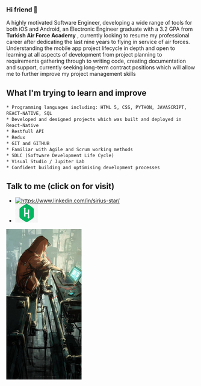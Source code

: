 ### Hi friend 👋

 A highly motivated Software Engineer, developing a wide range of tools for both iOS and Android, an Electronic Engineer graduate with a 3.2 GPA from __Turkish Air Force Academy__ , currently looking to resume my professional career after dedicating the last nine years to flying in service of air forces. Understanding the mobile app project lifecycle in depth and open to learning at all aspects of development from project planning to requirements gathering through to writing code, creating documentation and support, currently seeking long-term contract positions which will allow me to further improve my project management skills

## What I'm trying to learn and improve
 	* Programming languages including: HTML 5, CSS, PYTHON, JAVASCRIPT, REACT-NATIVE, SQL
 	* Developed and designed projects which was built and deployed in React-Native
    * Restfull API
 	* Redux
 	* GIT and GITHUB 
 	* Familiar with Agile and Scrum working methods
 	* SDLC (Software Development Life Cycle)
 	* Visual Studio / Jupiter Lab
 	* Confident building and optimising development processes

<div width="250px">
    <h2>Talk to me <span>(click on for visit)</span></h2> 
    <ul>
        <li>
            <a href="https://www.linkedin.com/in/sirius-star" target="_blank">
            <img src="https://img.shields.io/badge/%20-linkedin-0072b1" alt="https://www.linkedin.com/in/sirius-star/" width="60px">
            </a>  
        </li>
        <li>
            <a href="https://www.hackerrank.com/Sirius_Star" target="_blank">
            <img src="hackerrank.jpg" width="60px" height="50px"> 
            </a>
        </li>
    </ul>
     
</div>
<img src="Wv6FAwWy.jpg" height="400px"/> 



